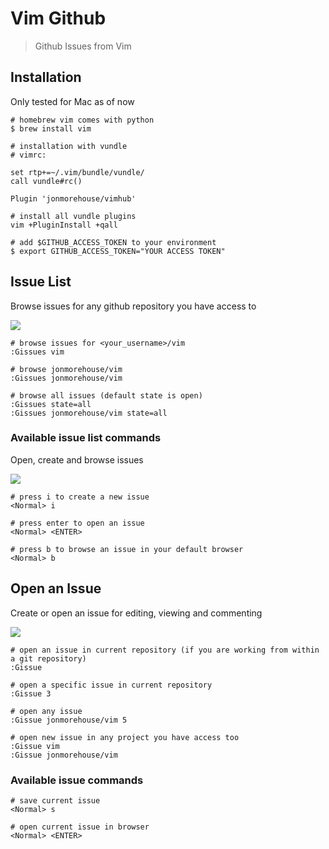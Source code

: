 # Vim Github

> Github Issues from Vim

## Installation

Only tested for Mac as of now

```
# homebrew vim comes with python 
$ brew install vim 

# installation with vundle
# vimrc:

set rtp+=~/.vim/bundle/vundle/
call vundle#rc()

Plugin 'jonmorehouse/vimhub'

# install all vundle plugins
vim +PluginInstall +qall

# add $GITHUB_ACCESS_TOKEN to your environment
$ export GITHUB_ACCESS_TOKEN="YOUR ACCESS TOKEN"

```

## Issue List

Browse issues for any github repository you have access to

<img src='http://cl.ly/image/2a0R2M1s080v/temp.png' />

```
# browse issues for <your_username>/vim
:Gissues vim 

# browse jonmorehouse/vim
:Gissues jonmorehouse/vim 

# browse all issues (default state is open)
:Gissues state=all
:Gissues jonmorehouse/vim state=all

```

### Available issue list commands

Open, create and browse issues

<img src='http://cl.ly/image/2a0R2M1s080v/temp.png' />

```
# press i to create a new issue
<Normal> i

# press enter to open an issue
<Normal> <ENTER>

# press b to browse an issue in your default browser 
<Normal> b

```
## Open an Issue

Create or open an issue for editing, viewing and commenting

<img src='http://cl.ly/image/383A0w0U1W2e/temp.png' />

```
# open an issue in current repository (if you are working from within a git repository)
:Gissue

# open a specific issue in current repository
:Gissue 3

# open any issue
:Gissue jonmorehouse/vim 5

# open new issue in any project you have access too
:Gissue vim
:Gissue jonmorehouse/vim

```

### Available issue commands

```
# save current issue
<Normal> s

# open current issue in browser
<Normal> <ENTER>

```





